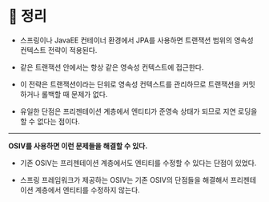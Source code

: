 # 📝 정리
- 스프링이나 JavaEE 컨테이너 환경에서 JPA를 사용하면 트랜잭션 범위의 영속성 컨텍스트 전략이 적용된다.

- 같은 트랜잭션 안에서는 항상 같은 영속성 컨텍스트에 접근한다.

- 이 전략은 트랜잭션이라는 단위로 영속성 컨텍스트를 관리하므로 트랜잭션을 커밋하거나 롤백할 때 문제가 없다.

- 유일한 단점은 프리젠테이션 계층에서 엔티티가 준영속 상태가 되므로 지연 로딩을 할 수 없다는 점이다.

------
**OSIV를 사용하면 이런 문제들을 해결할 수 있다.**
- 기존 OSIV는 프리젠테이션 계층에서도 엔티티를 수정할 수 있다는 단점이 있었다. 

- 스프링 프레임워크가 제공하는 OSIV는 기존 OSIV의 단점들을 해결해서 프리젠테이션 계층에서 엔티티를 수정하지 않는다.
